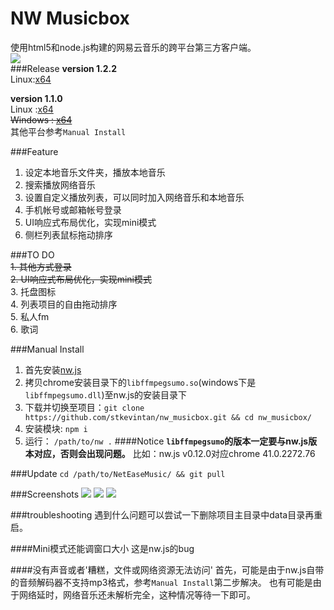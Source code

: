 # NW Musicbox  

使用html5和node.js构建的网易云音乐的跨平台第三方客户端。    
<img style="vertical-align:middle;margin-right:50px" src="http://7xiyak.com1.z0.glb.clouddn.com/icon.png"/>  
###Release
__version 1.2.2__  
Linux:[x64](http://7xiyak.com1.z0.glb.clouddn.com/1.2.2linux64.zip)  


__version 1.1.0__     
Linux :[x64](http://7xiyak.com1.z0.glb.clouddn.com/1.1.0nwMusicBox_linux64.zip)     
~~Windows : [x64](http://7xiyak.com1.z0.glb.clouddn.com/1.1.0nwMusicBox_win64.zip)~~  
其他平台参考`Manual Install`  

###Feature  
1. 设定本地音乐文件夹，播放本地音乐  
2. 搜索播放网络音乐
3. 设置自定义播放列表，可以同时加入网络音乐和本地音乐
4. 手机帐号或邮箱帐号登录
5. UI响应式布局优化，实现mini模式
6. 侧栏列表鼠标拖动排序  

###TO DO    
~~1. 其他方式登录~~  
~~2. UI响应式布局优化，实现mini模式~~  
3. 托盘图标  
4. 列表项目的自由拖动排序    
5. 私人fm  
6. 歌词  

###Manual Install  
1. 首先安装[nw.js](https://github.com/nwjs/nw.js)
2. 拷贝chrome安装目录下的`libffmpegsumo.so`(windows下是`libffmpegsumo.dll`)至nw.js的安装目录下
3. 下载并切换至项目：`git clone https://github.com/stkevintan/nw_musicbox.git && cd nw_musicbox/`
4. 安装模块: `npm i`
4. 运行： `/path/to/nw .`
####Notice
<b>`libffmpegsumo`的版本一定要与nw.js版本对应，否则会出现问题。</b>
比如：nw.js v0.12.0对应chrome 41.0.2272.76


###Update
`cd /path/to/NetEaseMusic/ && git pull`


###Screenshots
<img src="http://7xiyak.com1.z0.glb.clouddn.com/s35.png"/>
<img src="http://7xiyak.com1.z0.glb.clouddn.com/s36.png"/>
<img src="http://7xiyak.com1.z0.glb.clouddn.com/s37.png"/>


###troubleshooting
遇到什么问题可以尝试一下删除项目主目录中data目录再重启。

####Mini模式还能调窗口大小
这是nw.js的bug

####没有声音或者'糟糕，文件或网络资源无法访问'
首先，可能是由于nw.js自带的音频解码器不支持mp3格式，参考`Manual Install`第二步解决。
也有可能是由于网络延时，网络音乐还未解析完全，这种情况等待一下即可。

